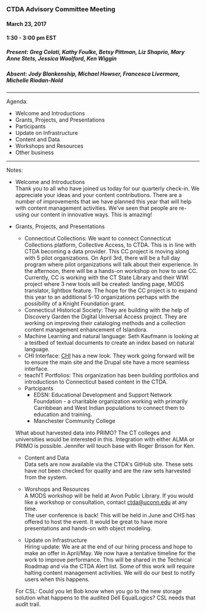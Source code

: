 ### CTDA Advisory Committee Meeting  
#### March 23, 2017  
#### 1:30 - 3:00 pm EST  

##### Present: Greg Colati, Kathy Foulke, Betsy Pittman, Liz Shaprio, Mary Anne Stets, Jessica Woolford, Ken Wiggin  
##### Absent: Jody Blankenship, Michael Howser, Francesca Livermore, Michelle Riodan-Nold  
--- 
Agenda:  
* Welcome and Introductions  
* Grants, Projects, and Presentations  
* Participants  
* Update on Infrastructure  
* Content and Data 
* Workshops and Resources  
* Other business  
---  
Notes:  

* Welcome and Introductions  
Thank you to all who have joined us today for our quarterly check-in. We appreciate your ideas and your content contributions. There are a number of improvements that we have planned this year that will help with content management activities. We've seen that people are re-using our content in innovative ways. This is amazing!  

* Grants, Projects, and Presentations  
    - Connecticut Collections: We want to connect Connecticut Collections platform, Collective Access, to CTDA. This is in line with CTDA becoming a data provider. This CC project is moving along with 5 pilot organizations. On April 3rd, there will be a full day program where pilot organizations will talk about their experience. In the afternoon, there will be a hands-on workshop on how to use CC. Currently, CC is working with the CT State Library and their WWI project where 3 new tools will be created: landing page, MODS translator, lightbox feature. The hope for the CC project is to expand this year to an additional 5-10 organizations perhaps with the possibility of a Knight Foundation grant.  
    - Connecticut Historical Society: They are building with the help of Discovery Garden the Digital Universal Access project. They are working on improving their cataloging methods and a collection content management enhancement of Islandora.  
    - Machine Learning and natural language: Seth Kaufmann is looking at a testbed of textual documents to create an index based on natural language.  
    - CHI Interface: [CHI](http://cthistoryillustrated.org) has a new look. They work going forward will be to ensure the main site and the Drupal site have a more seamless interface.  
    - teachIT Portfolios: This organization has been building portfolios and introductiosn to Connecticut based content in the CTDA.  
  
  * Partcipants  
      - EDSN: Educational Development and Support Network Foundation - a charitable organization working with primarily Carribbean and West Indian populations to connect them to education and training.  
      - Manchester Community College  
   
   What about harvested data into PRIMO? The CT colleges and universities would be interested in this. Integration with either ALMA or PRIMO is possible. Jennifer will touch base with Roger Brisson for Ken.  
   
   * Content and Data  
   Data sets are now available via the CTDA's GitHub site. These sets have not been checked for quality and are the raw sets harvested from the system. 
   
   * Worshops and Resources  
   A MODS workshop will be held at Avon Public Library. If you would like a workshop or consultation, contact ctda@uconn.edu at any time.  
   The user conference is back! This will be held in June and CHS has offered to host the event. It would be great to have more presentations and hands-on with object modeling.  
   
   * Update on Infrastructure  
   Hiring update: We are at the end of our hiring process and hope to make an offer in April/May. We now have a tentative timeline for the work to improve performance. This will be shared in the Technical Roadmap and via the CTDA Alert list. Some of this work will require halting content management activities. We will do our best to notify users when this happens.
   
   For CSL: Could you let Bob know when you go to the new storage solution what happens to the audited Dell EqualLogics? CSL needs that audit trail.  

